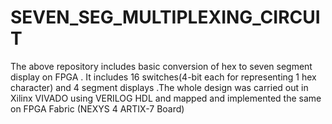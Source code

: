 # SEVEN_SEG_MULTIPLEXING_CIRCUIT
The above repository includes basic conversion of hex to seven segment display on FPGA . It includes 16 switches(4-bit each for representing 1 hex character) and 4  segment displays .The whole design was carried out in Xilinx VIVADO using VERILOG HDL and mapped and implemented the same on FPGA Fabric (NEXYS 4 ARTIX-7 Board) 
